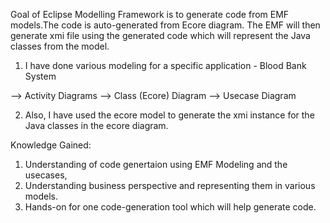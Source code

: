 Goal of Eclipse Modelling Framework is to generate code from EMF models.The code is auto-generated from Ecore diagram. 
The EMF will then generate xmi file using the generated code which will represent the Java classes from the model.

1. I have done various modeling for a specific application - Blood Bank System

--> Activity Diagrams
--> Class (Ecore) Diagram
--> Usecase Diagram
   
2. Also, I have used the ecore model to generate the xmi instance for the Java classes in the ecore diagram.

Knowledge Gained:
 1. Understanding of code genertaion using EMF Modeling and the usecases,
 2. Understanding business perspective and representing them in various models.
 3. Hands-on for one code-generation tool which will help generate code.
